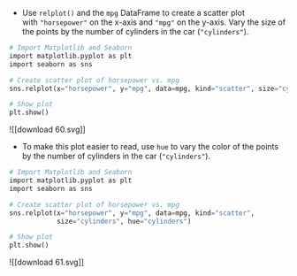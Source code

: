 - Use `relplot()` and the `mpg` DataFrame to create a scatter plot with `"horsepower"` on the x-axis and `"mpg"` on the y-axis. Vary the size of the points by the number of cylinders in the car (`"cylinders"`).
```Python
# Import Matplotlib and Seaborn
import matplotlib.pyplot as plt
import seaborn as sns

# Create scatter plot of horsepower vs. mpg
sns.relplot(x="horsepower", y="mpg", data=mpg, kind="scatter", size="cylinders")

# Show plot
plt.show()
```
![[download 60.svg]]
- To make this plot easier to read, use `hue` to vary the color of the points by the number of cylinders in the car (`"cylinders"`).
```Python
# Import Matplotlib and Seaborn
import matplotlib.pyplot as plt
import seaborn as sns

# Create scatter plot of horsepower vs. mpg
sns.relplot(x="horsepower", y="mpg", data=mpg, kind="scatter", 
            size="cylinders", hue="cylinders")

# Show plot
plt.show()
```
![[download 61.svg]]
